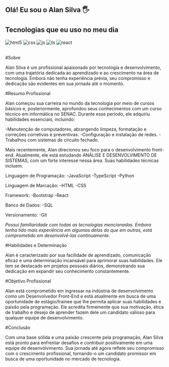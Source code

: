 ## Olá! Eu sou o Alan Silva 🖐️

## Tecnologias que eu uso no meu dia

<div style="display: inline_block">
  <img align="center" alt="html5" src="https://img.shields.io/badge/HTML5-E34F26?style=for-the-badge&logo=html5&logoColor=white" />
  <img align="center" alt="css" src="https://img.shields.io/badge/CSS3-1572B6?style=for-the-badge&logo=css3&logoColor=white" />
  <img align="center" alt="js" src="https://img.shields.io/badge/JavaScript-F7DF1E?style=for-the-badge&logo=javascript&logoColor=black" />
  <img align="center" alt="ts" src="https://img.shields.io/badge/Sass-CC6699?style=for-the-badge&logo=sass&logoColor=white" />
  <img align="center" alt="react" src="https://img.shields.io/badge/React-20232A?style=for-the-badge&logo=react&logoColor=61DAFB" />
 
</div><br/>

#Sobre

Alan Silva é um profissional apaixonado por tecnologia e desenvolvimento, com uma trajetória dedicada ao aprendizado e ao crescimento na área de tecnologia. Embora não tenha experiência prévia, seu compromisso e dedicação são evidentes em sua jornada até o momento.

#Resumo Profissional

Alan começou sua carreira no mundo da tecnologia por meio de cursos básicos e, posteriormente, aprofundou seus conhecimentos com um curso técnico em informática no SENAC. Durante esse período, ele adquiriu habilidades essenciais, incluindo:

-Manutenção de computadores, abrangendo limpeza, formatação e correções corretivas e preventivas.
-Configuração e instalação de redes.
-Trabalhou com sistemas de circuito fechado.

Mais recentemente, Alan direcionou seu foco para o desenvolvimento front-end. Atualmente, ele está estudando ANÁLISE E DESENVOLVIMENTO DE SISTEMAS, com um forte interesse nessa área. Suas habilidades técnicas incluem:

Linguagem de Programação:
-JavaScript
-TypeScript
-Python

Linguagem de Marcação:
-HTML
-CSS

Framework:
-Bootstrap
-React

Banco de Dados:
-SQL

Versionamento:
-Git

*Possui familiaridade com todas as tecnologias mencionadas. Embora tenha tido mais experiência em algumas delas do que em outras, está comprometido em desenvolvê-las continuamente.*

#Habilidades e Determinação

Alan é caracterizado por sua facilidade de aprendizado, comunicação eficaz e uma determinação incansável para aprimorar suas habilidades. Ele tem se destacado em projetos pessoais diários, demonstrando sua dedicação em expandir seu conhecimento constantemente.

#Objetivo Profissional

Alan está comprometido em ingressar na indústria de desenvolvimento como um Desenvolvedor Front-End e está atualmente em busca de uma oportunidade de estágio/trainee que lhe permita aplicar suas habilidades e paixão pela programação. Ele acredita firmemente que sua motivação, ética de trabalho e desejo de aprender fazem dele um candidato valioso para qualquer equipe de desenvolvimento.

#Conclusão

Com uma base sólida e uma paixão crescente pela programação, Alan Silva está pronto para enfrentar desafios e contribuir positivamente em uma equipe de desenvolvimento. Sua jornada até agora reflete seu compromisso com o crescimento profissional, tornando-o um candidato promissor em busca de uma oportunidade no mercado de tecnologia.

